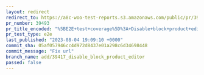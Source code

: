 ```yaml
---
layout: redirect
redirect_to: https://a8c-woo-test-reports.s3.amazonaws.com/public/pr/39493/e2e/index.html
pr_number: 39493
pr_title_encoded: "%5BE2E+test+coverage%5D%3A+Disable+block+product+editor"
pr_test_type: e2e
last_published: "2023-08-04 19:09:10 +0000"
commit_sha: 05af057946cc4d972d8437e01a298c6d34698448
commit_message: "Fix url"
branch_name: add/39417_disable_block_product_editor
passed: false
---
```

